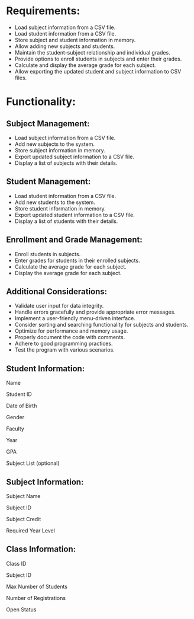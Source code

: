 # Requirements:
- Load subject information from a CSV file.
- Load student information from a CSV file.
- Store subject and student information in memory.
- Allow adding new subjects and students.
- Maintain the student-subject relationship and individual grades.
- Provide options to enroll students in subjects and enter their grades. 
- Calculate and display the average grade for each subject.
- Allow exporting the updated student and subject information to CSV files.

# Functionality:

## **Subject Management:**

- Load subject information from a CSV file.
- Add new subjects to the system.
- Store subject information in memory.
- Export updated subject information to a CSV file.
- Display a list of subjects with their details.

## **Student Management:**

- Load student information from a CSV file.
- Add new students to the system.
- Store student information in memory.
- Export updated student information to a CSV file.
- Display a list of students with their details.

## **Enrollment and Grade Management:**

- Enroll students in subjects.
- Enter grades for students in their enrolled subjects.
- Calculate the average grade for each subject.
- Display the average grade for each subject.

## **Additional Considerations:**

- Validate user input for data integrity.
- Handle errors gracefully and provide appropriate error messages.
- Implement a user-friendly menu-driven interface.
- Consider sorting and searching functionality for subjects and students.
- Optimize for performance and memory usage.
- Properly document the code with comments.
- Adhere to good programming practices.
- Test the program with various scenarios.

## **Student Information:**

Name

Student ID

Date of Birth

Gender

Faculty

Year

GPA

Subject List (optional)

## **Subject Information:**

Subject Name

Subject ID

Subject Credit

Required Year Level

## **Class Information:**

Class ID

Subject ID

Max Number of Students

Number of Registrations

Open Status
